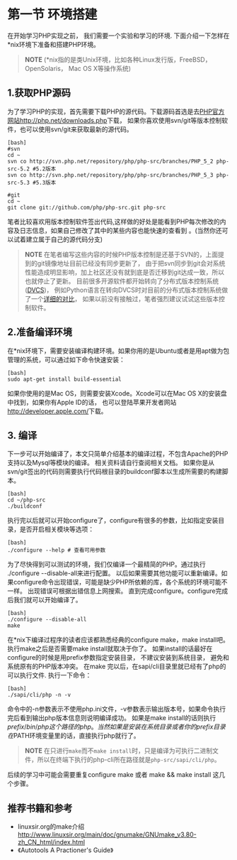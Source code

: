 # 第一节 环境搭建

在开始学习PHP实现之前， 我们需要一个实验和学习的环境. 下面介绍一下怎样在\*nix环境下准备和搭建PHP环境。

>**NOTE**
>(\*nix指的是类Unix环境，比如各种Linux发行版，FreeBSD， OpenSolaris， Mac OS X等操作系统)

## 1.获取PHP源码
为了学习PHP的实现，首先需要下载PHP的源代码。下载源码首选是去[PHP官方网站http://php.net/downloads.php](http://php.net/downloads.php)下载，
如果你喜欢使用svn/git等版本控制软件，也可以使用svn/git来获取最新的源代码。

	[bash]
	#svn
	cd ~
	svn co http://svn.php.net/repository/php/php-src/branches/PHP_5_2 php-src-5.2 #5.2版本
	svn co http://svn.php.net/repository/php/php-src/branches/PHP_5_3 php-src-5.3 #5.3版本

	#git
	cd ~
	git clone git://github.com/php/php-src.git php-src

笔者比较喜欢用版本控制软件签出代码,这样做的好处是能看到PHP每次修改的内容及日志信息，如果自己修改了其中的某些内容也能快速的查看到
。(当然你还可以试着建立属于自己的源代码分支)

>**NOTE**
>在笔者编写这些内容的时候PHP版本控制是还基于SVN的，上面提到的git镜像地址目前已经没有同步更新了，
>由于把svn同步到git会对系统性能造成明显影响，加上社区还没有就到底是否迁移到git达成一致，所以也就停止了更新。
>目前很多开源软件都开始转向了分布式版本控制系统([DVCS](http://en.wikipedia.org/wiki/Distributed_revision_control))，
>例如Python语言在转向DVCS时对目前的分布式版本控制系统做了一个[详细的对比](http://www.python.org/dev/peps/pep-0374/)，
>如果以前没有接触过，笔者强烈建议试试这些版本控制软件。

## 2.准备编译环境
在\*nix环境下，需要安装编译构建环境。如果你用的是Ubuntu或者是用apt做为包管理的系统，可以通过如下命令快速安装：

	[bash]
	sudo apt-get install build-essential

如果你使用的是Mac OS，则需要安装Xcode。Xcode可以在Mac OS X的安装盘中找到，如果你有Apple ID的话，
也可以登陆苹果开发者网站<http://developer.apple.com/>下载。

## 3. 编译
下一步可以开始编译了，本文只简单介绍基本的编译过程，不包含Apache的PHP支持以及Mysql等模块的编译。
相关资料请自行查阅相关文档。
如果你是从svn/git签出的代码则需要执行代码根目录的buildconf脚本以生成所需要的构建脚本。

	[bash]
	cd ~/php-src
	./buildconf

执行完以后就可以开始configure了，configure有很多的参数，比如指定安装目录，是否开启相关模块等选项：
	
	[bash]
	./configure --help # 查看可用参数

为了尽快得到可以测试的环境，我们仅编译一个最精简的PHP。通过执行 ./configure --disable-all来进行配置。
以后如果需要其他功能可以重新编译。如果configure命令出现错误，可能是缺少PHP所依赖的库，各个系统的环境可能不一样。
出现错误可根据出错信息上网搜索。 直到完成configure。configure完成后我们就可以开始编译了。 

	[bash]
    ./configure --disable-all
	make

在\*nix下编译过程序的读者应该都熟悉经典的configure make，make install吧。执行make之后是否需要make install就取决于你了。
如果install的话最好在configure的时候是用prefix参数指定安装目录， 不建议安装到系统目录， 避免和系统原有的PHP版本冲突。
在make 完以后，在sapi/cli目录里就已经有了php的可以执行文件. 执行一下命令：

	[bash]
	./sapi/cli/php -n -v

命令中的-n参数表示不使用php.ini文件，-v参数表示输出版本号，如果命令执行完后看到输出php版本信息则说明编译成功。
如果是make install的话则执行$prefix/bin/php这个路径的php。
当然如果是安装在系统目录或者你的prefix目录在$PATH环境变量里的话，直接执行php就行了。

>**NOTE**
>在只进行``make``而不``make install``时，只是编译为可执行二进制文件，所以在终端下执行的php-cli所在路径就是``php-src/sapi/cli/php``。

后续的学习中可能会需要重复configure make 或者 make && make install 这几个步骤。

## 推荐书籍和参考
* linuxsir.org的make介绍 <http://www.linuxsir.org/main/doc/gnumake/GNUmake_v3.80-zh_CN_html/index.html>
* 《Autotools A Practioner's Guide》
